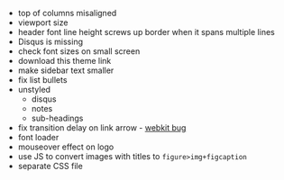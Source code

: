 * top of columns misaligned
* viewport size
* header font line height screws up border when it spans multiple lines
* Disqus is missing
* check font sizes on small screen
* download this theme link
* make sidebar text smaller
* fix list bullets
* unstyled
	* disqus
	* notes
	* sub-headings
* fix transition delay on link arrow - [webkit bug](http://code.google.com/p/chromium/issues/detail?id=54699)
* font loader
* mouseover effect on logo
* use JS to convert images with titles to `figure>img+figcaption`
* separate CSS file
